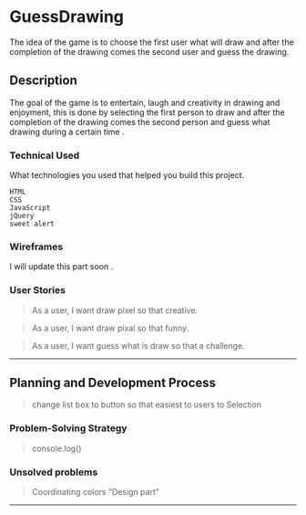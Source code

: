 
# GuessDrawing

The idea of the game is to choose the first user what will draw and after the completion of the drawing comes the second user and guess the drawing.
## Description

The goal of the game is to entertain, laugh and creativity in drawing and enjoyment, this is done by selecting the first person to draw and after the completion of the drawing comes the second person and guess what drawing during a certain time .

### Technical Used
What technologies you used that helped you build this project. 

```
HTML
CSS
JavaScript
jQuery
sweet alert
```

### Wireframes

I will update this part soon .

### User Stories

> As a user, I want draw pixel so that creative.

> As a user, I want draw pixal so that funny.

> As a user, I want guess what is draw so that a challenge.




---

## Planning and Development Process

>change list box to button so that easiest to users to Selection

### Problem-Solving Strategy

>console.log()

### Unsolved problems

> Coordinating colors "Design part"


---

<!-- ## Acknowledgments

* Hat tip to anyone whose code was used
* Inspiration
* etc

---

 ## References -->

